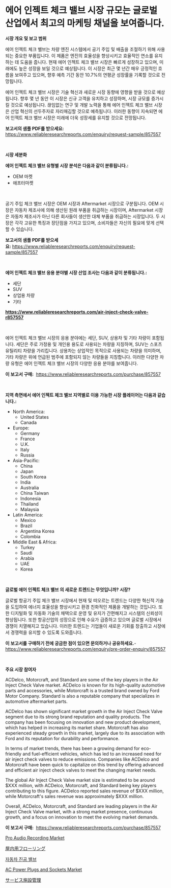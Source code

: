 <p><h1>에어 인젝트 체크 밸브 시장 규모는 글로벌 산업에서 최고의 마케팅 채널을 보여줍니다.</h1></p><p><strong>시장 개요 및 보고 범위</strong></p>
<p><p>에어 인젝트 체크 밸브는 차량 엔진 시스템에서 공기 주입 및 배출을 조절하기 위해 사용되는 중요한 부품입니다. 이 제품은 엔진의 효율성을 향상시키고 효율적인 연소를 유지하는 데 도움을 줍니다. 현재 에어 인젝트 체크 밸브 시장은 빠르게 성장하고 있으며, 미래에도 높은 성장을 보일 것으로 예상됩니다. 이 시장은 최근 몇 년간 매우 긍정적인 흐름을 보여주고 있으며, 향후 예측 기간 동안 10.7%의 연평균 성장률을 기록할 것으로 전망됩니다.</p><p>에어 인젝트 체크 밸브 시장은 기술 혁신과 새로운 시장 동향에 영향을 받을 것으로 예상됩니다. 향후 몇 년 동안 이 시장은 신규 고객을 유치하고 성장하며, 시장 규모를 증가시킬 것으로 예상됩니다. 끊임없는 연구 및 개발 노력을 통해 에어 인젝트 체크 밸브 시장은 산업 혁신의 선두주자로 자리매김할 것으로 예측됩니다. 이러한 동향이 지속되면 에어 인젝트 체크 밸브 시장은 미래에 더욱 성장세를 유지할 것으로 전망됩니다.</p></p>
<p><strong>보고서의 샘플 PDF를 받으세요:</strong> <a href="https://www.reliableresearchreports.com/enquiry/request-sample/857557">https://www.reliableresearchreports.com/enquiry/request-sample/857557</a></p>
<p>&nbsp;</p>
<p><strong>시장 세분화</strong></p>
<p><strong>에어 인젝트 체크 밸브 유형별 시장 분석은 다음과 같이 분류됩니다.:</strong></p>
<p><ul><li>OEM 마켓</li><li>애프터마켓</li></ul></p>
<p>&nbsp;</p>
<p><p>공기 주입 체크 밸브 시장은 OEM 시장과 Aftermarket 시장으로 구분됩니다. OEM 시장은 자동차 제조사에 의해 생산된 원래 부품을 취급하는 시장이며, Aftermarket 시장은 자동차 제조사가 아닌 다른 회사들이 생산한 대체 부품을 취급하는 시장입니다. 두 시장은 각각 고유한 특징과 장단점을 가지고 있으며, 소비자들은 자신의 필요에 맞게 선택할 수 있습니다.</p></p>
<p><strong>보고서의 샘플 PDF를 받으세요:</strong>&nbsp;<a href="https://www.reliableresearchreports.com/enquiry/request-sample/857557">https://www.reliableresearchreports.com/enquiry/request-sample/857557</a></p>
<p>&nbsp;</p>
<p><strong> 에어 인젝트 체크 밸브 응용 분야별 시장 산업 조사는 다음과 같이 분류됩니다.:</strong></p>
<p><ul><li>세단</li><li>SUV</li><li>상업용 차량</li><li>기타</li></ul></p>
<p><strong><a href="https://www.reliableresearchreports.com/air-inject-check-valve-r857557">https://www.reliableresearchreports.com/air-inject-check-valve-r857557</a></strong></p>
<p>&nbsp;</p>
<p><p>에어 인젝트 체크 밸브 시장의 응용 분야에는 세단, SUV, 상용차 및 기타 차량이 포함됩니다. 세단은 주로 가정용 및 개인용 용도로 사용되는 차량을 지칭하며, SUV는 스포츠 유틸리티 차량을 가리킵니다. 상용차는 상업적인 목적으로 사용되는 차량을 의미하며, 기타 차량은 위에 언급된 범주에 포함되지 않는 차량들을 지칭합니다. 이러한 다양한 차량 유형은 에어 인젝트 체크 밸브 시장의 다양한 응용 분야를 보여줍니다.</p></p>
<p><strong>이 보고서 구매:</strong>&nbsp; <a href="https://www.reliableresearchreports.com/purchase/857557">https://www.reliableresearchreports.com/purchase/857557</a></p>
<p>&nbsp;</p>
<p><strong>지역 측면에서 에어 인젝트 체크 밸브 지역별로 이용 가능한 시장 플레이어는 다음과 같습니다.:</strong></p>
<p><ul>
    <li>
        North America:
        <ul>
            <li>United States</li>
            <li>Canada</li>
        </ul>
    </li>
    <li>
        Europe:
        <ul>
            <li>Germany</li>
            <li>France</li>
            <li>U.K.</li>
            <li>Italy</li>
            <li>Russia</li>
        </ul>
    </li>
    <li>
        Asia-Pacific:
        <ul>
            <li>China</li>
            <li>Japan</li>
            <li>South Korea</li>
            <li>India</li>
            <li>Australia</li>
            <li>China Taiwan</li>
            <li>Indonesia</li>
            <li>Thailand</li>
            <li>Malaysia</li>
        </ul>
    </li>
    <li>
        Latin America:
        <ul>
            <li>Mexico</li>
            <li>Brazil</li>
            <li>Argentina Korea</li>
            <li>Colombia</li>
        </ul>
    </li>
    <li>
        Middle East & Africa:
        <ul>
            <li>Turkey</li>
            <li>Saudi</li>
            <li>Arabia</li>
            <li>UAE</li>
            <li>Korea</li>
        </ul>
    </li>
    </ul></p>
<p>&nbsp;</p>
<p><strong>글로벌 에어 인젝트 체크 밸브 의 새로운 트렌드는 무엇입니까? 시장?</strong></p>
<p><p>글로벌 항공기 주입 체크 밸브 시장에서 현재 및 떠오르는 트렌드는 다양한 혁신적 기술을 도입하여 에너지 효율성을 향상시키고 환경 친화적인 제품을 개발하는 것입니다. 또한 디지털화 및 자동화 기술의 채택으로 운영 및 유지가 간편해지고 시스템의 신뢰성이 향상됩니다. 또한 항공산업의 성장으로 인해 수요가 급증하고 있으며 글로벌 시장에서 경쟁이 치열해지고 있습니다. 이러한 트렌드는 기업들이 새로운 기회를 창출하고 시장에서 경쟁력을 유지할 수 있도록 도와줍니다.</p></p>
<p><strong>이 보고서를 구매하기 전에 궁금한 점이 있으면 문의하거나 공유하세요.</strong>- <a href="https://www.reliableresearchreports.com/enquiry/pre-order-enquiry/857557">https://www.reliableresearchreports.com/enquiry/pre-order-enquiry/857557</a></p>
<p>&nbsp;</p>
<p><strong>주요 시장 참여자</strong></p>
<p><p>ACDelco, Motorcraft, and Standard are some of the key players in the Air Inject Check Valve market. ACDelco is known for its high-quality automotive parts and accessories, while Motorcraft is a trusted brand owned by Ford Motor Company. Standard is also a reputable company that specializes in automotive aftermarket parts.</p><p>ACDelco has shown significant market growth in the Air Inject Check Valve segment due to its strong brand reputation and quality products. The company has been focusing on innovation and new product development, which has helped in increasing its market share. Motorcraft has also experienced steady growth in this market, largely due to its association with Ford and its reputation for durability and performance.</p><p>In terms of market trends, there has been a growing demand for eco-friendly and fuel-efficient vehicles, which has led to an increased need for air inject check valves to reduce emissions. Companies like ACDelco and Motorcraft have been quick to capitalize on this trend by offering advanced and efficient air inject check valves to meet the changing market needs.</p><p>The global Air Inject Check Valve market size is estimated to be around $XXX million, with ACDelco, Motorcraft, and Standard being key players contributing to this figure. ACDelco reported sales revenue of $XXX million, while Motorcraft's sales revenue was approximately $XXX million.</p><p>Overall, ACDelco, Motorcraft, and Standard are leading players in the Air Inject Check Valve market, with a strong market presence, continuous growth, and a focus on innovation to meet the evolving market demands.</p></p>
<p><strong>이 보고서 구매:</strong>&nbsp;&nbsp;<a href="https://www.reliableresearchreports.com/purchase/857557">https://www.reliableresearchreports.com/purchase/857557</a></p>
<p><p><a href="https://unruly-ladybug-44b.notion.site/Pro-Audio-Recording-Market-Comprehensive-Assessment-by-Type-Application-and-Geography-04e097ec6b7f4a0f97303b249d82e027">Pro Audio Recording Market</a></p><p><a href="https://github.com/zjkmgcs938405/Market-Research-Report-List-1/blob/main/765461323759.md">屋内用フローリング</a></p><p><a href="https://github.com/KellyLyncyh543964/Market-Research-Report-List-1/blob/main/105758121509.md">자동차 진공 밸브</a></p><p><a href="https://view.publitas.com/reportprime-1/ac-power-plugs-and-sockets-market-insight-market-trends-growth-forecasted-from-2024-to-2031/">AC Power Plugs and Sockets Market</a></p><p><a href="https://github.com/schmahlson/Market-Research-Report-List-1/blob/main/480591723762.md">サービス施設管理</a></p></p>